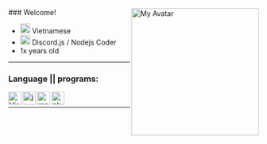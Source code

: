 <img alt="My Avatar" src="https://avatars.githubusercontent.com/u/86113173?v=4" align="right" width="256">
### Welcome!


- <img alt="Vietnam Flag" src="https://i.imgur.com/0Cnezs4.png" width="20px"> Vietnamese
- <img alt="Discord.js" src="https://avatars.githubusercontent.com/u/26492485?s=200&v=4" width="20px"> Discord.js / Nodejs Coder
- 1x years old <br/>

---

### Language || programs:

<img align="left" alt="Visual Studio Code" width="26px" src="https://i.imgur.com/LwSdAlE.png" />
<img align="left" alt="js" width="26px" src="https://i.imgur.com/3u1wzwE.png" />
<img align="left" alt="mongodb" width="26px" src="https://imgur.com/xN5cFRr.png" /> 
<img align="left" alt="photoshop" width="26px" src="https://i.imgur.com/OC1RcS5.jpg" /> <br />

---

<!-- <details>
<summary><a align ="right">🔎 Statistics </a></summary>

<a>
  <img align="center" src="https://riday-ghstats.vercel.app/api/top-langs/?username=ModelVNN&theme=tokyonight&layout=compact" />
</a>
  <img align="center" src="https://github-readme-stats.vercel.app/api?username=ModelVNN&show_icons=true&theme=onedark" />
</a>
</details> -->

